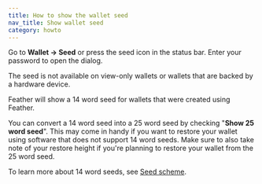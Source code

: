 ```yaml
---
title: How to show the wallet seed
nav_title: Show wallet seed
category: howto
---
```


Go to **Wallet → Seed** or press the seed icon in the status bar. Enter your password to open the dialog.

The seed is not available on view-only wallets or wallets that are backed by a hardware device.

Feather will show a 14 word seed for wallets that were created using Feather.

You can convert a 14 word seed into a 25 word seed by checking "**Show 25 word seed**". This may come in handy if you want to restore your wallet using software that does not support 14 word seeds. Make sure to also take note of your restore height if you're planning to restore your wallet from the 25 word seed.

To learn more about 14 word seeds, see [Seed scheme](seed-scheme).
